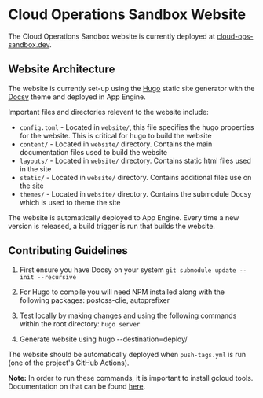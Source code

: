 # Cloud Operations Sandbox Website

The Cloud Operations Sandbox website is currently deployed at [cloud-ops-sandbox.dev](https://cloud-ops-sandbox.dev).

## Website Architecture

The website is currently set-up using the [Hugo](https://github.com/gohugoio/hugo) static site generator with the [Docsy](https://github.com/google/docsy) theme and deployed in App Engine.

Important files and directories relevent to the website include:
* `config.toml` - Located in `website/`, this file specifies the hugo properties for the website. This is critical for hugo to build the website
* `content/` - Located in `website/` directory. Contains the main documentation files used to build the website
* `layouts/` - Located in `website/` directory.  Contains static html files used in the site
* `static/` - Located in `website/` directory.  Contains additional files use on the site
* `themes/` - Located in `website/` directory. Contains the submodule Docsy which is used to theme the site

The website is automatically deployed to App Engine. Every time a new version is released, a build trigger is run that builds the website.

## Contributing Guidelines

1. First ensure you have Docsy on your system
```git submodule update --init --recursive``` 

2. For Hugo to compile you will need NPM installed along with the following packages: postcss-clie, autoprefixer

3. Test locally by making changes and using the following commands within the root directory:
```hugo server```

4. Generate website using hugo --destination=deploy/

The website should be automatically deployed when `push-tags.yml` is run (one of the project's GitHub Actions).

**Note:** In order to run these commands, it is important to install gcloud tools. Documentation on that can be found [here](https://cloud.google.com/source-repositories/docs/quickstart-deploying-from-source-repositories-to-app-engine).